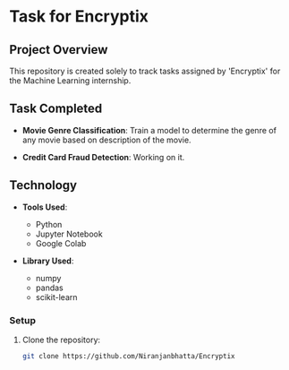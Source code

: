 # Task for Encryptix

## Project Overview
This repository is created solely to track tasks assigned by 'Encryptix' for the Machine Learning internship.

## Task Completed 

- **Movie Genre Classification**: Train a model to determine the genre of any movie based on description of the movie.

- **Credit Card Fraud Detection**: Working on it.


## Technology 
- **Tools Used**:
    - Python
    - Jupyter Notebook
    - Google Colab

- **Library Used**:
    - numpy
    - pandas
    - scikit-learn



### Setup

1. Clone the repository:

   ```bash
   git clone https://github.com/Niranjanbhatta/Encryptix
